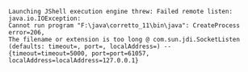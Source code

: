 
    Launching JShell execution engine threw: Failed remote listen: java.io.IOException: 
    Cannot run program "F:\java\corretto_11\bin\java": CreateProcess error=206, 
    The filename or extension is too long @ com.sun.jdi.SocketListen 
    (defaults: timeout=, port=, localAddress=) -- 
    {timeout=timeout=5000, port=port=61057, localAddress=localAddress=127.0.0.1}
    
    